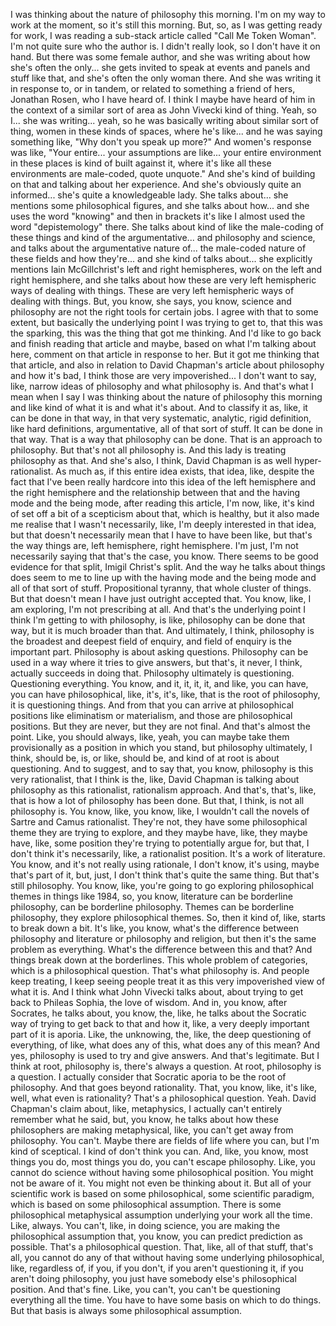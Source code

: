 ﻿I was thinking about the nature of philosophy this morning. I'm on my way to work at the
moment, so it's still this morning. But, so, as I was getting ready for work, I was reading
a sub-stack article called "Call Me Token Woman". I'm not quite sure who the author
is. I didn't really look, so I don't have it on hand. But there was some female author,
and she was writing about how she's often the only... she gets invited to speak at events
and panels and stuff like that, and she's often the only woman there. And she was writing
it in response to, or in tandem, or related to something a friend of hers, Jonathan Rosen,
who I have heard of. I think I maybe have heard of him in the context of a similar sort
of area as John Vivecki kind of thing. Yeah, so I... she was writing... yeah, so he was
basically writing about similar sort of thing, women in these kinds of spaces, where he's
like... and he was saying something like, "Why don't you speak up more?" And women's response
was like, "Your entire... your assumptions are like... your entire environment in these
places is kind of built against it, where it's like all these environments are male-coded,
quote unquote." And she's kind of building on that and talking about her experience.
And she's obviously quite an informed... she's quite a knowledgeable lady. She talks about...
she mentions some philosophical figures, and she talks about how... and she uses the word
"knowing" and then in brackets it's like I almost used the word "depistemology" there.
She talks about kind of like the male-coding of these things and kind of the argumentative...
and philosophy and science, and talks about the argumentative nature of... the male-coded
nature of these fields and how they're... and she kind of talks about... she explicitly
mentions Iain McGillchrist's left and right hemispheres, work on the left and right hemisphere,
and she talks about how these are very left hemispheric ways of dealing with things. These
are very left hemispheric ways of dealing with things. But, you know, she says, you know,
science and philosophy are not the right tools for certain jobs. I agree with that to some
extent, but basically the underlying point I was trying to get to, that this was the
sparking, this was the thing that got me thinking. And I'd like to go back and finish reading
that article and maybe, based on what I'm talking about here, comment on that article
in response to her. But it got me thinking that that article, and also in relation to
David Chapman's article about philosophy and how it's bad, I think those are very impoverished...
I don't want to say, like, narrow ideas of philosophy and what philosophy is. And that's
what I mean when I say I was thinking about the nature of philosophy this morning and
like kind of what it is and what it's about. And to classify it as, like, it can be done
in that way, in that very systematic, analytic, rigid definition, like hard definitions, argumentative,
all of that sort of stuff. It can be done in that way. That is a way that philosophy
can be done. That is an approach to philosophy. But that's not all philosophy is. And this
lady is treating philosophy as that. And she's also, I think, David Chapman is as well hyper-rationalist.
As much as, if this entire idea exists, that idea, like, despite the fact that I've been
really hardcore into this idea of the left hemisphere and the right hemisphere and the
relationship between that and the having mode and the being mode, after reading this article,
I'm now, like, it's kind of set off a bit of a scepticism about that, which is healthy,
but it also made me realise that I wasn't necessarily, like, I'm deeply interested
in that idea, but that doesn't necessarily mean that I have to have been like, but that's
the way things are, left hemisphere, right hemisphere. I'm just, I'm not necessarily
saying that that's the case, you know. There seems to be good evidence for that split,
Imigil Christ's split. And the way he talks about things does seem to me to line up with
the having mode and the being mode and all of that sort of stuff. Propositional tyranny,
that whole cluster of things. But that doesn't mean I have just outright accepted that. You
know, like, I am exploring, I'm not prescribing at all. And that's the underlying point I
think I'm getting to with philosophy, is like, philosophy can be done that way, but it is
much broader than that. And ultimately, I think, philosophy is the broadest and deepest field
of enquiry, and field of enquiry is the important part. Philosophy is about asking questions.
Philosophy can be used in a way where it tries to give answers, but that's, it never, I think,
actually succeeds in doing that. Philosophy ultimately is questioning. Questioning everything.
You know, and it, it, it, it, and like, you can have, you can have philosophical, like,
it's, it's, like, that is the root of philosophy, it is questioning things. And from that you
can arrive at philosophical positions like eliminatism or materialism, and those are
philosophical positions. But they are never, but they are not final. And that's almost
the point. Like, you should always, like, yeah, you can maybe take them provisionally
as a position in which you stand, but philosophy ultimately, I think, should be, is, or like,
should be, and kind of at root is about questioning. And to suggest, and to say that, you know,
philosophy is this very rationalist, that I think is the, like, David Chapman is talking
about philosophy as this rationalist, rationalism approach. And that's, that's, like, that is
how a lot of philosophy has been done. But that, I think, is not all philosophy is. You
know, like, you know, like, I wouldn't call the novels of Sartre and Camus rationalist.
They're not, they have some philosophical theme they are trying to explore, and they
maybe have, like, they maybe have, like, some position they're trying to potentially argue
for, but that, I don't think it's necessarily, like, a rationalist position. It's a work
of literature. You know, and it's not really using rationale, I don't know, it's using,
maybe that's part of it, but, just, I don't think that's quite the same thing. But that's
still philosophy. You know, like, you're going to go exploring philosophical themes in things
like 1984, so, you know, literature can be borderline philosophy, can be borderline philosophy.
Themes can be borderline philosophy, they explore philosophical themes. So, then it kind of,
like, starts to break down a bit. It's like, you know, what's the difference between philosophy
and literature or philosophy and religion, but then it's the same problem as everything.
What's the difference between this and that? And things break down at the borderlines.
This whole problem of categories, which is a philosophical question. That's what philosophy
is. And people keep treating, I keep seeing people treat it as this very impoverished
view of what it is. And I think what John Vivecki talks about, about trying to get back
to Phileas Sophia, the love of wisdom. And in, you know, after Socrates, he talks about,
you know, the, like, he talks about the Socratic way of trying to get back to that and how
it, like, a very deeply important part of it is aporia. Like, the unknowing, the, like,
the deep questioning of everything, of like, what does any of this, what does any of this
mean? And yes, philosophy is used to try and give answers. And that's legitimate. But I
think at root, philosophy is, there's always a question. At root, philosophy is a question.
I actually consider that Socratic aporia to be the root of philosophy. And that goes beyond
rationality. That, you know, like, it's like, well, what even is rationality? That's a philosophical
question. Yeah. David Chapman's claim about, like, metaphysics, I actually can't entirely
remember what he said, but, you know, he talks about how these philosophers are making metaphysical,
like, you can't get away from philosophy. You can't. Maybe there are fields of life
where you can, but I'm kind of sceptical. I kind of don't think you can. And, like,
you know, most things you do, most things you do, you can't escape philosophy. Like,
you cannot do science without having some philosophical position. You might not be aware
of it. You might not even be thinking about it. But all of your scientific work is based
on some philosophical, some scientific paradigm, which is based on some philosophical assumption.
There is some philosophical metaphysical assumption underlying your work all the time. Like, always.
You can't, like, in doing science, you are making the philosophical assumption that,
you know, you can predict prediction as possible. That's a philosophical question. That, like,
all of that stuff, that's all, you cannot do any of that without having some underlying
philosophical, like, regardless of, if you, if you don't, if you aren't questioning it,
if you aren't doing philosophy, you just have somebody else's philosophical position. And
that's fine. Like, you can't, you can't be questioning everything all the time. You have
to have some basis on which to do things. But that basis is always some philosophical
assumption.
